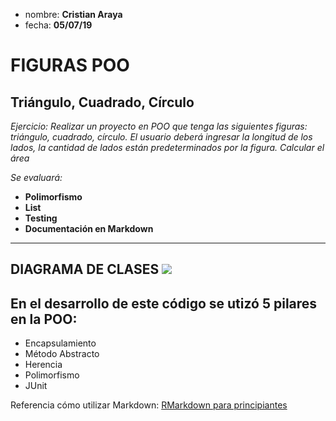 + nombre: **Cristian Araya**
+ fecha: **05/07/19**



# FIGURAS POO

## Triángulo, Cuadrado, Círculo

*Ejercicio: Realizar un proyecto en POO que tenga las siguientes figuras: triángulo, cuadrado, círculo. El usuario deberá ingresar la longitud de los lados, la cantidad de lados están predeterminados por la figura. Calcular el área*

*Se evaluará:*
* **Polimorfismo**
* **List**
* **Testing**
* **Documentación en Markdown**




***

## DIAGRAMA DE CLASES ![][1]
[1]: UML.PNG

## En el desarrollo de este código se utizó 5 pilares en la POO:
+ Encapsulamiento
+ Método Abstracto
+ Herencia
+ Polimorfismo
+ JUnit

Referencia cómo utilizar Markdown: [RMarkdown para principiantes](https://youtu.be/V0eJE55aTrY)
